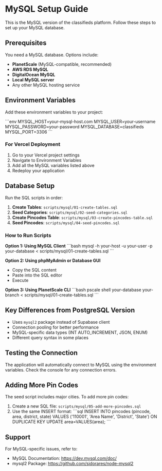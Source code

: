 # MySQL Setup Guide

This is the MySQL version of the classifieds platform. Follow these steps to set up your MySQL database.

## Prerequisites

You need a MySQL database. Options include:
- **PlanetScale** (MySQL-compatible, recommended)
- **AWS RDS MySQL**
- **DigitalOcean MySQL**
- **Local MySQL server**
- Any other MySQL hosting service

## Environment Variables

Add these environment variables to your project:

\`\`\`env
MYSQL_HOST=your-mysql-host.com
MYSQL_USER=your-username
MYSQL_PASSWORD=your-password
MYSQL_DATABASE=classifieds
MYSQL_PORT=3306
\`\`\`

### For Vercel Deployment

1. Go to your Vercel project settings
2. Navigate to Environment Variables
3. Add all the MySQL variables listed above
4. Redeploy your application

## Database Setup

Run the SQL scripts in order:

1. **Create Tables**: `scripts/mysql/01-create-tables.sql`
2. **Seed Categories**: `scripts/mysql/02-seed-categories.sql`
3. **Create Pincodes Table**: `scripts/mysql/03-create-pincodes-table.sql`
4. **Seed Pincodes**: `scripts/mysql/04-seed-pincodes.sql`

### How to Run Scripts

**Option 1: Using MySQL Client**
\`\`\`bash
mysql -h your-host -u your-user -p your-database < scripts/mysql/01-create-tables.sql
\`\`\`

**Option 2: Using phpMyAdmin or Database GUI**
- Copy the SQL content
- Paste into the SQL editor
- Execute

**Option 3: Using PlanetScale CLI**
\`\`\`bash
pscale shell your-database your-branch < scripts/mysql/01-create-tables.sql
\`\`\`

## Key Differences from PostgreSQL Version

- Uses `mysql2` package instead of Supabase client
- Connection pooling for better performance
- MySQL-specific data types (INT AUTO_INCREMENT, JSON, ENUM)
- Different query syntax in some places

## Testing the Connection

The application will automatically connect to MySQL using the environment variables. Check the console for any connection errors.

## Adding More Pin Codes

The seed script includes major cities. To add more pin codes:

1. Create a new SQL file: `scripts/mysql/05-add-more-pincodes.sql`
2. Use the same INSERT format:
\`\`\`sql
INSERT INTO pincodes (pincode, area, district, state) VALUES
('110001', 'Area Name', 'District', 'State')
ON DUPLICATE KEY UPDATE area=VALUES(area);
\`\`\`

## Support

For MySQL-specific issues, refer to:
- MySQL Documentation: https://dev.mysql.com/doc/
- mysql2 Package: https://github.com/sidorares/node-mysql2
